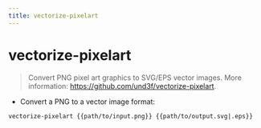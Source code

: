 ```yaml
---
title: vectorize-pixelart
---
```

# vectorize-pixelart

> Convert PNG pixel art graphics to SVG/EPS vector images.
> More information: <https://github.com/und3f/vectorize-pixelart>.

- Convert a PNG to a vector image format:

`vectorize-pixelart {{path/to/input.png}} {{path/to/output.svg|.eps}}`
